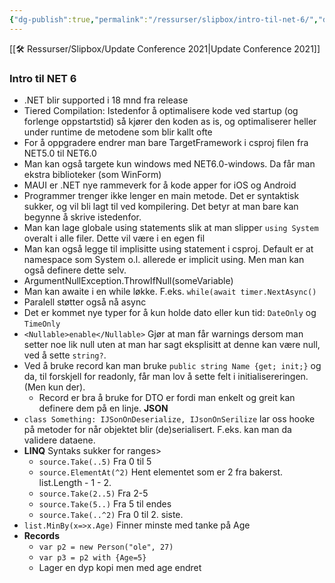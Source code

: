 ```yaml
---
{"dg-publish":true,"permalink":"/ressurser/slipbox/intro-til-net-6/","dgHomeLink":true,"dgPassFrontmatter":false}
---
```



[[🛠 Ressurser/Slipbox/Update Conference 2021|Update Conference 2021]]
### Intro til NET 6
* .NET blir supported i 18 mnd fra release
* Tiered Compilation: Istedenfor å optimalisere kode ved startup (og forlenge oppstartstid) så kjører den koden as is, og optimaliserer heller under runtime de metodene som blir kallt ofte
* For å oppgradere endrer man bare TargetFramework i csproj filen fra NET5.0 til NET6.0
* Man kan også targete kun windows med NET6.0-windows. Da får man ekstra biblioteker (som WinForm)
* MAUI er .NET nye rammeverk for å kode apper for iOS og Android
* Programmer trenger ikke lenger en main metode. Det er syntaktisk sukker, og vil bli lagt til ved kompilering. Det betyr at man bare kan begynne å skrive istedenfor. 
* Man kan lage globale using statements slik at man slipper `using System` overalt i alle filer. Dette vil være i en egen fil
* Man kan også legge til implisitte using statement i csproj. Default er at namespace som System o.l. allerede er implicit using. Men man kan også definere dette selv. 
* ArgumentNullException.ThrowIfNull(someVariable)
* Man kan awaite i en while løkke. F.eks. `while(await timer.NextAsync()`
* Paralell støtter også nå async
* Det er kommet nye typer for å kun holde dato eller kun tid: `DateOnly` og `TimeOnly`
* `<Nullable>enable</Nullable>` Gjør at man får warnings dersom man setter noe lik null uten at man har sagt eksplisitt at denne kan være null, ved å sette `string?`. 
* Ved å bruke record kan man bruke `public string Name {get; init;}` og da, til forskjell for readonly, får man lov å sette felt i initialisereringen. (Men kun der).
	* Record er bra å bruke for DTO er fordi man enkelt og greit kan definere dem på en linje. 
**JSON**
* `class Something: IJSonOnDeserialize, IJsonOnSerilize` lar oss hooke på metoder for når objektet blir (de)serialisert. F.eks. kan man da validere dataene. 
* **LINQ** Syntaks sukker for ranges>
	* `source.Take(..5)` Fra 0 til 5
	* `source.ElementAt(^2)` Hent elementet som er 2 fra bakerst. list.Length - 1 - 2.
	* `source.Take(2..5)` Fra 2-5
	* `source.Take(5..)` Fra 5 til endes
	* `source.Take(..^2)` Fra 0 til 2. siste.
* `list.MinBy(x=>x.Age)` Finner minste med tanke på Age
* **Records**
	* `var p2 = new Person("ole", 27)`
	* `var p3 = p2 with {Age=5}` 
	* Lager en dyp kopi men med age endret